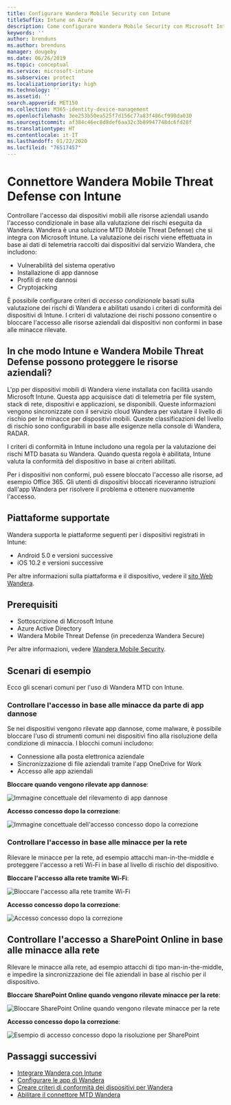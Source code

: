 ```yaml
---
title: Configurare Wandera Mobile Security con Intune
titleSuffix: Intune on Azure
description: Come configurare Wandera Mobile Security con Microsoft Intune per controllare l'accesso dei dispositivi mobili alle risorse aziendali.
keywords: ''
author: brenduns
ms.author: brenduns
manager: dougeby
ms.date: 06/26/2019
ms.topic: conceptual
ms.service: microsoft-intune
ms.subservice: protect
ms.localizationpriority: high
ms.technology: ''
ms.assetid: ''
search.appverid: MET150
ms.collection: M365-identity-device-management
ms.openlocfilehash: 3ee253b50ea525f7d156c77a83f486cf990da030
ms.sourcegitcommit: af384c46ec8d8def6aa32c3b89947748dc6fd28f
ms.translationtype: HT
ms.contentlocale: it-IT
ms.lasthandoff: 01/22/2020
ms.locfileid: "76517457"
---
```

# <a name="wandera-mobile-threat-defense-connector-with-intune"></a>Connettore Wandera Mobile Threat Defense con Intune  

Controllare l'accesso dai dispositivi mobili alle risorse aziendali usando l'accesso condizionale in base alla valutazione dei rischi eseguita da Wandera. Wandera è una soluzione MTD (Mobile Threat Defense) che si integra con Microsoft Intune.  La valutazione dei rischi viene effettuata in base ai dati di telemetria raccolti dai dispositivi dal servizio Wandera, che includono:
- Vulnerabilità del sistema operativo
- Installazione di app dannose
- Profili di rete dannosi
- Cryptojacking

È possibile configurare criteri di *accesso condizionale* basati sulla valutazione dei rischi di Wandera e abilitati usando i criteri di conformità dei dispositivi di Intune. I criteri di valutazione dei rischi possono consentire o bloccare l'accesso alle risorse aziendali dai dispositivi non conformi in base alle minacce rilevate.  


## <a name="how-do-intune-and-wandera-mobile-threat-defense-help-protect-your-company-resources"></a>In che modo Intune e Wandera Mobile Threat Defense possono proteggere le risorse aziendali?  

L'pp per dispositivi mobili di Wandera viene installata con facilità usando Microsoft Intune. Questa app acquisisce dati di telemetria per file system, stack di rete, dispositivi e applicazioni, se disponibili. Queste informazioni vengono sincronizzate con il servizio cloud Wandera per valutare il livello di rischio per le minacce per dispositivi mobili. Queste classificazioni del livello di rischio sono configurabili in base alle esigenze nella console di Wandera, RADAR.

I criteri di conformità in Intune includono una regola per la valutazione dei rischi MTD basata su Wandera. Quando questa regola è abilitata, Intune valuta la conformità del dispositivo in base ai criteri abilitati.

Per i dispositivi non conformi, può essere bloccato l'accesso alle risorse, ad esempio Office 365. Gli utenti di dispositivi bloccati riceveranno istruzioni dall'app Wandera per risolvere il problema e ottenere nuovamente l'accesso.

## <a name="supported-platforms"></a>Piattaforme supportate  

Wandera supporta le piattaforme seguenti per i dispositivi registrati in Intune:

- Android 5.0 e versioni successive  
- iOS 10.2 e versioni successive  

Per altre informazioni sulla piattaforma e il dispositivo, vedere il [sito Web Wandera](https://www.wandera.com/mobile-threat-defense/).

## <a name="prerequisites"></a>Prerequisiti  

- Sottoscrizione di Microsoft Intune  
- Azure Active Directory  
- Wandera Mobile Threat Defense (in precedenza Wandera Secure)  

Per altre informazioni, vedere [Wandera Mobile Security](https://www.wandera.com/mobile-security/).
 
## <a name="sample-scenarios"></a>Scenari di esempio

Ecco gli scenari comuni per l'uso di Wandera MTD con Intune.

### <a name="control-access-based-on-threats-from-malicious-apps"></a>Controllare l'accesso in base alle minacce da parte di app dannose  

Se nei dispositivi vengono rilevate app dannose, come malware, è possibile bloccare l'uso di strumenti comuni nei dispositivi fino alla risoluzione della condizione di minaccia. I blocchi comuni includono:  
- Connessione alla posta elettronica aziendale  
- Sincronizzazione di file aziendali tramite l'app OneDrive for Work  
- Accesso alle app aziendali  

**Bloccare quando vengono rilevate app dannose**:

![Immagine concettuale del rilevamento di app dannose](./media/wandera-mtd-connector/wandera-malicious-apps-blocked.png)  

**Accesso concesso dopo la correzione**: 

![Immagine concettuale dell'accesso concesso dopo la correzione](./media/wandera-mtd-connector/wandera-malicious-apps-unblocked.png)


### <a name="control-access-based-on-threat-to-network"></a>Controllare l'accesso in base alle minacce per la rete  

Rilevare le minacce per la rete, ad esempio attacchi man-in-the-middle e proteggere l'accesso a reti Wi-Fi in base al livello di rischio del dispositivo.  

**Bloccare l'accesso alla rete tramite Wi-Fi**:  

![Bloccare l'accesso alla rete tramite Wi-Fi](./media/wandera-mtd-connector/wandera-network-wifi-blocked.png)

**Accesso concesso dopo la correzione**:  

![Accesso concesso dopo la correzione](./media/wandera-mtd-connector/wandera-network-wifi-unblocked.png)  

## <a name="control-access-to-sharepoint-online-based-on-threat-to-network"></a>Controllare l'accesso a SharePoint Online in base alle minacce alla rete

Rilevare le minacce alla rete, ad esempio attacchi di tipo man-in-the-middle, e impedire la sincronizzazione dei file aziendali in base al rischio per il dispositivo.

**Bloccare SharePoint Online quando vengono rilevate minacce per la rete**:  

![Bloccare SharePoint Online quando vengono rilevate minacce per la rete](./media/wandera-mtd-connector/wandera-network-spo-blocked.png)  


**Accesso concesso dopo la correzione**:  

![Esempio di accesso concesso dopo la risoluzione per SharePoint](./media/wandera-mtd-connector/wandera-network-spo-unblocked.png)  

## <a name="next-steps"></a>Passaggi successivi

- [Integrare Wandera con Intune](wandera-mtd-connector-integration.md)
- [Configurare le app di Wandera](mtd-apps-ios-app-configuration-policy-add-assign.md)
- [Creare criteri di conformità dei dispositivi per Wandera](mtd-device-compliance-policy-create.md)
- [Abilitare il connettore MTD Wandera](mtd-connector-enable.md)
